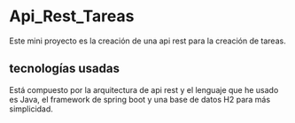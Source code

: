 # Api_Rest_Tareas
Este mini proyecto es la creación de una api rest para la creación de tareas.

## tecnologías usadas
Está compuesto por la arquitectura de api rest y el lenguaje que he usado es Java, el framework de spring boot y una base de datos H2 para más simplicidad.

